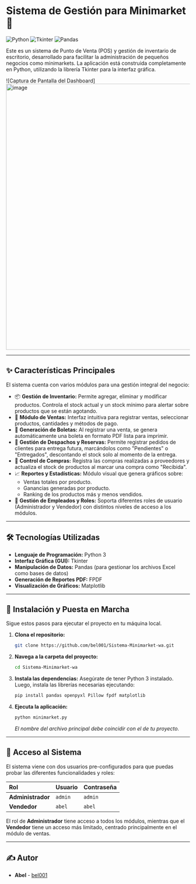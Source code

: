 # Sistema de Gestión para Minimarket  🛒

![Python](https://img.shields.io/badge/Python-3.10%2B-blue?logo=python&logoColor=white) ![Tkinter](https://img.shields.io/badge/Tkinter-GUI-orange) ![Pandas](https://img.shields.io/badge/Pandas-Data%20Analysis-green)

Este es un sistema de Punto de Venta (POS) y gestión de inventario de escritorio, desarrollado para facilitar la administración de pequeños negocios como minimarkets. La aplicación está construida completamente en Python, utilizando la librería Tkinter para la interfaz gráfica.

![Captura de Pantalla del Dashboard]
<img width="1366" height="728" alt="image" src="https://github.com/user-attachments/assets/efd6dd85-cc24-4225-acc0-f91dd97bfd5d" />



---

## ✨ Características Principales

El sistema cuenta con varios módulos para una gestión integral del negocio:

*   📦 **Gestión de Inventario:** Permite agregar, eliminar y modificar productos. Controla el stock actual y un stock mínimo para alertar sobre productos que se están agotando.
*   🛒 **Módulo de Ventas:** Interfaz intuitiva para registrar ventas, seleccionar productos, cantidades y métodos de pago.
*   📄 **Generación de Boletas:** Al registrar una venta, se genera automáticamente una boleta en formato PDF lista para imprimir.
*   🚚 **Gestión de Despachos y Reservas:** Permite registrar pedidos de clientes para entrega futura, marcándolos como "Pendientes" o "Entregados", descontando el stock solo al momento de la entrega.
*   📝 **Control de Compras:** Registra las compras realizadas a proveedores y actualiza el stock de productos al marcar una compra como "Recibida".
*   📈 **Reportes y Estadísticas:** Módulo visual que genera gráficos sobre:
    *   Ventas totales por producto.
    *   Ganancias generadas por producto.
    *   Ranking de los productos más y menos vendidos.
*   👤 **Gestión de Empleados y Roles:** Soporta diferentes roles de usuario (Administrador y Vendedor) con distintos niveles de acceso a los módulos.

---

## 🛠️ Tecnologías Utilizadas

*   **Lenguaje de Programación:** Python 3
*   **Interfaz Gráfica (GUI):** Tkinter
*   **Manipulación de Datos:** Pandas (para gestionar los archivos Excel como bases de datos)
*   **Generación de Reportes PDF:** FPDF
*   **Visualización de Gráficos:** Matplotlib

---

## 🚀 Instalación y Puesta en Marcha

Sigue estos pasos para ejecutar el proyecto en tu máquina local.

1.  **Clona el repositorio:**
    ```bash
    git clone https://github.com/bel001/Sistema-Minimarket-wa.git
    ```

2.  **Navega a la carpeta del proyecto:**
    ```bash
    cd Sistema-Minimarket-wa
    ```

3.  **Instala las dependencias:**
    Asegúrate de tener Python 3 instalado. Luego, instala las librerías necesarias ejecutando:
    ```bash
    pip install pandas openpyxl Pillow fpdf matplotlib
    ```

4.  **Ejecuta la aplicación:**
    ```bash
    python minimarket.py
    ```
    *El nombre del archivo principal debe coincidir con el de tu proyecto.*

---

## 🔑 Acceso al Sistema

El sistema viene con dos usuarios pre-configurados para que puedas probar las diferentes funcionalidades y roles:

| Rol           | Usuario | Contraseña |
| :------------ | :------ | :--------- |
| **Administrador** | `admin` | `admin`    |
| **Vendedor**      | `abel`  | `abel`     |

El rol de **Administrador** tiene acceso a todos los módulos, mientras que el **Vendedor** tiene un acceso más limitado, centrado principalmente en el módulo de ventas.

---

## ✍️ Autor

*   **Abel** - [bel001](https://github.com/bel001)
